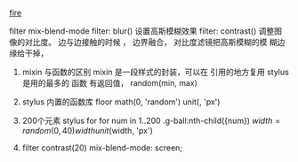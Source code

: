 [fire](https://juejin.im/post/5c9ae2d3e51d4566661127eb)

filter mix-blend-mode
filter: blur()   设置高斯模糊效果
filter: contrast() 调整图像的对比度。
边与边接触的时候 ， 边界融合， 对比度滤镜把高斯模糊的模 糊边缘给干掉，


1. mixin 与函数的区别
    mixin 是一段样式的封装，可以在
    引用的地方复用 stylus 是用的最多的
    函数 有返回值， random(min, max)
2. stylus 内置的函数库 
    floor  math(0, 'random') 
    unit(, 'px')
3. 200个元素  stylus for 
    for num in 1..200
        .g-ball:nth-child({num})
            $width = random(0, 40)
            width unit($width, 'px')
        
4. filter contrast(20) 
    mix-blend-mode: screen;